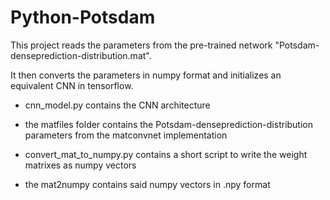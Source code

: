 # Python-Potsdam
This project reads the parameters from the pre-trained network "Potsdam-denseprediction-distribution.mat".

It then converts the parameters in numpy format and initializes an equivalent CNN in tensorflow.

 - cnn_model.py contains the CNN architecture

 - the matfiles folder contains the Potsdam-denseprediction-distribution parameters from the matconvnet implementation

 - convert_mat_to_numpy.py contains a short script to write the weight matrixes as numpy vectors

 - the mat2numpy contains said numpy vectors in .npy format
